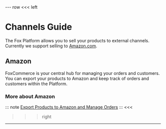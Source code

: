 --- row
<<< left
# Channels Guide

The Fox Platform allows you to sell your products to external channels. Currently
we support selling to [Amazon.com](www.amazon.com).

## Amazon

FoxCommerce is your central hub for managing your orders and customers. You can
export your products to Amazon and keep track of orders and customers within the Platform.

### More about Amazon 

::: note
[Export Products to Amazon and Manage Orders](amazon.html)
:::
<<<

>>> right
<!-- include(../api-ref-snippet.md) -->
>>>
---


<!-- include(../support.md) -->
